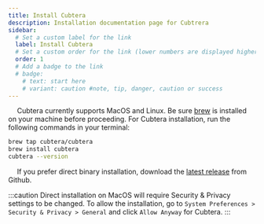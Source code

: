 ```yaml
---
title: Install Cubtera
description: Installation documentation page for Cubtrera
sidebar:
  # Set a custom label for the link
  label: Install Cubtera
  # Set a custom order for the link (lower numbers are displayed higher up)
  order: 1
  # Add a badge to the link
  # badge:
    # text: start here
    # variant: caution #note, tip, danger, caution or success
---
```


&emsp; Cubtera currently supports MacOS and Linux. Be sure [brew](https://brew.sh/) is installed on your machine before proceeding. For Cubtera installation, run the following commands in your terminal:

```bash
brew tap cubtera/cubtera
brew install cubtera
cubtera --version
```

&emsp; If you prefer direct binary installation, download the [latest release](https://github.com/cubtera/cubtera/releases) from Github.

:::caution
Direct installation on MacOS will require Security & Privacy settings to be changed. To allow the installation, go to `System Preferences > Security & Privacy > General` and click `Allow Anyway` for Cubtera.
:::